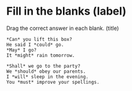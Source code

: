 # Fill in the blanks (label)

Drag the correct answer in each blank. (title)
```
*Can* you lift this box?
He said I *could* go.
*May* I go?
It *might* rain tomorrow.
```

```
*Shall* we go to the party?
We *should* obey our parents.
I *will* sleep in the evening.
You *must* improve your spellings.
```